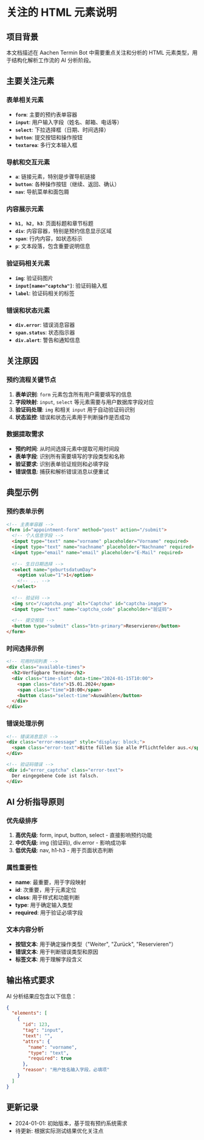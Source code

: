 # 关注的 HTML 元素说明

## 项目背景
本文档描述在 Aachen Termin Bot 中需要重点关注和分析的 HTML 元素类型，用于结构化解析工作流的 AI 分析阶段。

## 主要关注元素

### 表单相关元素
- **`form`**: 主要的预约表单容器
- **`input`**: 用户输入字段（姓名、邮箱、电话等）
- **`select`**: 下拉选择框（日期、时间选择）
- **`button`**: 提交按钮和操作按钮
- **`textarea`**: 多行文本输入框

### 导航和交互元素
- **`a`**: 链接元素，特别是步骤导航链接
- **`button`**: 各种操作按钮（继续、返回、确认）
- **`nav`**: 导航菜单和面包屑

### 内容展示元素
- **`h1, h2, h3`**: 页面标题和章节标题
- **`div`**: 内容容器，特别是预约信息显示区域
- **`span`**: 行内内容，如状态标示
- **`p`**: 文本段落，包含重要说明信息

### 验证码相关元素
- **`img`**: 验证码图片
- **`input[name="captcha"]`**: 验证码输入框
- **`label`**: 验证码相关的标签

### 错误和状态元素
- **`div.error`**: 错误消息容器
- **`span.status`**: 状态指示器
- **`div.alert`**: 警告和通知信息

## 关注原因

### 预约流程关键节点
1. **表单识别**: `form` 元素包含所有用户需要填写的信息
2. **字段映射**: `input`, `select` 等元素需要与用户数据库字段对应
3. **验证码处理**: `img` 和相关 `input` 用于自动验证码识别
4. **状态监控**: 错误和状态元素用于判断操作是否成功

### 数据提取需求
- **预约时间**: 从时间选择元素中提取可用时间段
- **表单字段**: 识别所有需要填写的字段类型和名称
- **验证要求**: 识别表单验证规则和必填字段
- **错误信息**: 捕获和解析错误消息以便重试

## 典型示例

### 预约表单示例
```html
<!-- 主表单容器 -->
<form id="appointment-form" method="post" action="/submit">
  <!-- 个人信息字段 -->
  <input type="text" name="vorname" placeholder="Vorname" required>
  <input type="text" name="nachname" placeholder="Nachname" required>
  <input type="email" name="email" placeholder="E-Mail" required>
  
  <!-- 生日日期选择 -->
  <select name="geburtsdatumDay">
    <option value="1">1</option>
    <!-- ... -->
  </select>
  
  <!-- 验证码 -->
  <img src="/captcha.png" alt="Captcha" id="captcha-image">
  <input type="text" name="captcha_code" placeholder="验证码">
  
  <!-- 提交按钮 -->
  <button type="submit" class="btn-primary">Reservieren</button>
</form>
```

### 时间选择示例
```html
<!-- 可用时间列表 -->
<div class="available-times">
  <h2>Verfügbare Termine</h2>
  <div class="time-slot" data-time="2024-01-15T10:00">
    <span class="date">15.01.2024</span>
    <span class="time">10:00</span>
    <button class="select-time">Auswählen</button>
  </div>
</div>
```

### 错误处理示例
```html
<!-- 错误消息显示 -->
<div class="error-message" style="display: block;">
  <span class="error-text">Bitte füllen Sie alle Pflichtfelder aus.</span>
</div>

<!-- 验证码错误 -->
<div id="error_captcha" class="error-text">
  Der eingegebene Code ist falsch.
</div>
```

## AI 分析指导原则

### 优先级排序
1. **高优先级**: form, input, button, select - 直接影响预约功能
2. **中优先级**: img (验证码), div.error - 影响成功率
3. **低优先级**: nav, h1-h3 - 用于页面状态判断

### 属性重要性
- **name**: 最重要，用于字段映射
- **id**: 次重要，用于元素定位
- **class**: 用于样式和功能判断
- **type**: 用于确定输入类型
- **required**: 用于验证必填字段

### 文本内容分析
- **按钮文本**: 用于确定操作类型（"Weiter", "Zurück", "Reservieren"）
- **错误文本**: 用于判断错误类型和原因
- **标签文本**: 用于理解字段含义

## 输出格式要求

AI 分析结果应包含以下信息：
```json
{
  "elements": [
    {
      "id": 123,
      "tag": "input",
      "text": "",
      "attrs": {
        "name": "vorname",
        "type": "text",
        "required": true
      },
      "reason": "用户姓名输入字段，必填项"
    }
  ]
}
```

## 更新记录
- 2024-01-01: 初始版本，基于现有预约系统需求
- 待更新: 根据实际测试结果优化关注点